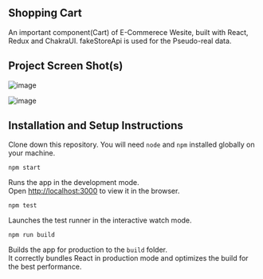 ## Shopping Cart
An important component(Cart) of E-Commerece Wesite, built with React, Redux and ChakraUI. fakeStoreApi is used for the Pseudo-real data.

## Project Screen Shot(s)
![image](https://github.com/alok-96/shopping-cart/assets/90456532/359b0bbe-4ba7-43cf-854b-d8193bf9c53c)

![image](https://github.com/alok-96/shopping-cart/assets/90456532/c49b50b3-5126-4574-bd86-651ef412a047)





## Installation and Setup Instructions

Clone down this repository. You will need `node` and `npm` installed globally on your machine.

 `npm start`
 
Runs the app in the development mode.<br />
Open [http://localhost:3000](http://localhost:3000) to view it in the browser.

 `npm test`
 
Launches the test runner in the interactive watch mode.<br />

`npm run build`

Builds the app for production to the `build` folder.<br />
It correctly bundles React in production mode and optimizes the build for the best performance.
